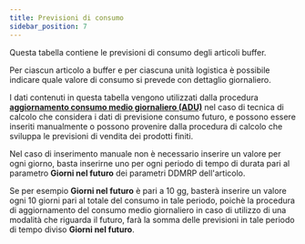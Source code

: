 ```yaml
---
title: Previsioni di consumo
sidebar_position: 7
---
```

Questa tabella contiene le previsioni di consumo degli articoli buffer.

Per ciascun articolo a buffer e per ciascuna unità logistica è possibile indicare quale valore di consumo si prevede con dettaglio giornaliero.

I dati contenuti in questa tabella vengono utilizzati dalla procedura [**aggiornamento consumo medio giornaliero (ADU)**](/docs/ddmrp/procedures/ADU-update) nel caso di tecnica di calcolo che considera i dati di previsione consumo futuro, e possono essere inseriti manualmente o possono provenire dalla procedura di calcolo che sviluppa le previsioni di vendita dei prodotti finiti.

Nel caso di inserimento manuale non è necessario inserire un valore per ogni giorno, basta inserirne uno per ogni periodo di tempo di durata pari al parametro **Giorni nel futuro** dei parametri DDMRP dell'articolo.

Se per esempio **Giorni nel futuro** è pari a 10 gg, basterà inserire un valore ogni 10 giorni pari al totale del consumo in tale periodo, poichè la procedura di aggiornamento del consumo medio giornaliero in caso di utilizzo di una modalità che riguarda il futuro, farà la somma delle previsioni in tale periodo di tempo diviso **Giorni nel futuro**.